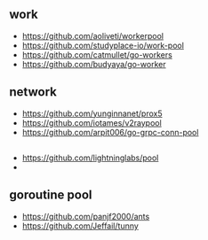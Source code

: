 
## work

- https://github.com/aoliveti/workerpool
- https://github.com/studyplace-io/work-pool
- https://github.com/catmullet/go-workers
- https://github.com/budyaya/go-worker

## network

- https://github.com/yunginnanet/prox5
- https://github.com/iotames/v2raypool
- https://github.com/arpit006/go-grpc-conn-pool

##

- https://github.com/lightninglabs/pool
- 
## goroutine pool

- https://github.com/panjf2000/ants
- https://github.com/Jeffail/tunny
